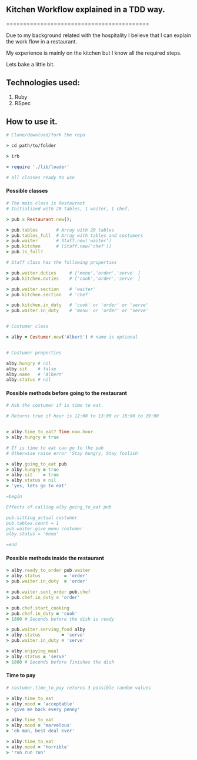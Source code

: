 ## Kitchen Workflow explained in a TDD way.
==========================================

Due to my background related with the hospitality I believe that I can explain the work flow in a restaurant.

My experience is mainly on the kitchen but I know all the required steps.

Lets bake a little bit.

## Technologies used:

1. Ruby
2. RSpec

## How to use it.

```ruby
# Clone/download/fork the repo

> cd path/to/folder

> irb

> require './lib/loader'

# all classes ready to use
```

#### Possible classes

```ruby
# The main class is Restaurant
# Initialized with 20 tables, 1 waiter, 1 chef.

> pub = Restaurant.new();

> pub.tables       # Array with 20 tables
> pub.tables_full  # Array with tables and costumers
> pub.waiter       # Staff.new('waiter')
> pub.kitchen      # [Staff.new('chef')]
> pub.is_full?

# Staff class has the following properties

> pub.waiter.duties     # ['menu','order','serve' ] 
> pub.kitchen.duties    # ['cook','order','serve' ]

> pub.waiter.section    # 'waiter' 
> pub.kitchen.section   # 'chef'

> pub.kitchen.in_duty   # 'cook' or 'order' or 'serve' 
> pub.waiter.in_duty    # 'menu' or 'order' or 'serve' 


# Costumer class

> alby = Costumer.new('Albert') # name is optional


# Costumer properties

alby.hungry # nil
alby.sit    # false
alby.name   # 'Albert'
alby.status # nil


```

#### Possible methods before going to the restaurant

```ruby
# Ask the costumer if is time to eat.

# Returns true if hour is 12:00 to 13:00 or 18:00 to 19:00


> alby.time_to_eat? Time.now.hour
> alby.hungry = true

# If is time to eat can go to the pub
# Otherwise raise error 'Stay hungry, Stay foolish'

> alby.going_to_eat pub 
> alby.hungry = true
> alby.sit    = true
> alby.status = nil
> 'yes, lets go to eat'

=begin

Effects of calling alby.going_to_eat pub 

pub.sitting_actual costumer
pub.tables.count = 1
pub.waiter.give_menu costumer
alby.status = 'menu'

=end
```

#### Possible methods inside the restaurant

```ruby
> alby.ready_to_order pub.waiter
> alby.status         = 'order'
> pub.waiter.in_duty  = 'order'

> pub.waiter.sent_order pub.chef
> pub.chef.in_duty = 'order'

> pub.chef.start_cooking
> pub.chef.in_duty = 'cook'
> 1800 # Seconds before the dish is ready

> pub.waiter.serving_food alby
> alby.status        = 'serve'
> pub.waiter.in_duty = 'serve'

> alby.enjoying_meal
> alby.status = 'serve'
> 1800 # Seconds before finishes the dish
```

#### Time to pay

```ruby
# costumer.time_to_pay returns 3 possible random values

> alby.time_to_eat
> alby.mood = 'acceptable'
> 'give me back every penny'

> alby.time_to_eat
> alby.mood = 'marvelous'
> 'oh man, best deal ever'

> alby.time_to_eat
> alby.mood = 'horrible'
> 'run run run'
```










